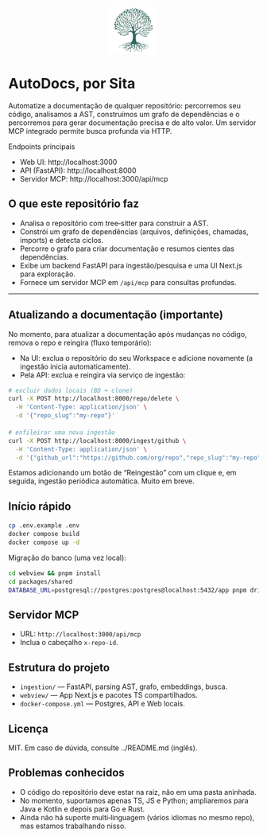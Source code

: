 <p align="center">
  <img src="../webview/apps/webapp/public/favicon.svg" alt="OpenDocs by Sita" width="96" height="96" />
</p>

# AutoDocs, por Sita

Automatize a documentação de qualquer repositório: percorremos seu código, analisamos a AST, construímos um grafo de dependências e o percorremos para gerar documentação precisa e de alto valor. Um servidor MCP integrado permite busca profunda via HTTP.

Endpoints principais

- Web UI: http://localhost:3000
- API (FastAPI): http://localhost:8000
- Servidor MCP: http://localhost:3000/api/mcp

## O que este repositório faz

- Analisa o repositório com tree‑sitter para construir a AST.
- Constrói um grafo de dependências (arquivos, definições, chamadas, imports) e detecta ciclos.
- Percorre o grafo para criar documentação e resumos cientes das dependências.
- Exibe um backend FastAPI para ingestão/pesquisa e uma UI Next.js para exploração.
- Fornece um servidor MCP em `/api/mcp` para consultas profundas.

---

## Atualizando a documentação (importante)

No momento, para atualizar a documentação após mudanças no código, remova o repo e reingira (fluxo temporário):

- Na UI: exclua o repositório do seu Workspace e adicione novamente (a ingestão inicia automaticamente).
- Pela API: exclua e reingira via serviço de ingestão:

```bash
# excluir dados locais (BD + clone)
curl -X POST http://localhost:8000/repo/delete \
  -H 'Content-Type: application/json' \
  -d '{"repo_slug":"my-repo"}'

# enfileirar uma nova ingestão
curl -X POST http://localhost:8000/ingest/github \
  -H 'Content-Type: application/json' \
  -d '{"github_url":"https://github.com/org/repo","repo_slug":"my-repo","force_full":false}'
```

Estamos adicionando um botão de “Reingestão” com um clique e, em seguida, ingestão periódica automática. Muito em breve.

## Início rápido

```bash
cp .env.example .env
docker compose build
docker compose up -d
```

Migração do banco (uma vez local):

```bash
cd webview && pnpm install
cd packages/shared
DATABASE_URL=postgresql://postgres:postgres@localhost:5432/app pnpm drizzle-kit push --config drizzle.main.config.ts
```

## Servidor MCP

- URL: `http://localhost:3000/api/mcp`
- Inclua o cabeçalho `x-repo-id`.

## Estrutura do projeto

- `ingestion/` — FastAPI, parsing AST, grafo, embeddings, busca.
- `webview/` — App Next.js e pacotes TS compartilhados.
- `docker-compose.yml` — Postgres, API e Web locais.

## Licença

MIT. Em caso de dúvida, consulte ../README.md (inglês).

## Problemas conhecidos

- O código do repositório deve estar na raiz, não em uma pasta aninhada.
- No momento, suportamos apenas TS, JS e Python; ampliaremos para Java e Kotlin e depois para Go e Rust.
- Ainda não há suporte multi‑linguagem (vários idiomas no mesmo repo), mas estamos trabalhando nisso.
